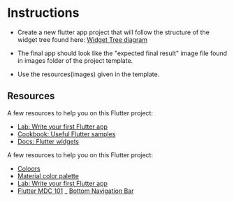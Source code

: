 


# Instructions

- Create a new flutter app project that will follow the structure of the widget tree found here: [Widget Tree diagram](https://drive.google.com/file/d/1bjzgIEZjsw31jmzk5PG3YRl2yqZEJp0Q/view?usp=sharing)

- The final app should look like the "expected final result" image file found in images folder of the project template.
- Use the resources(images) given in the template.

## Resources

A few resources to help you on this Flutter project:

- [Lab: Write your first Flutter app](https://flutter.dev/docs/get-started/codelab)
- [Cookbook: Useful Flutter samples](https://flutter.dev/docs/cookbook)
- [Docs: Flutter widgets](https://flutter.dev/docs/development/ui/widgets)

A few resources to help you on this Flutter project:
- [Coloors](https://coloors.co)
- [Material color palette](https://materialpalette.com)
- [Lab: Write your first Flutter app](https://flutter.dev/docs/get-started/codelab)
- [Flutter MDC 101](https://codelabs.developers.google.com/codelabs/mdc-101-flutter#0)
_ [Bottom Navigation Bar](https://api.flutter.dev/flutter/material/BottomNavigationBar-class.html)
